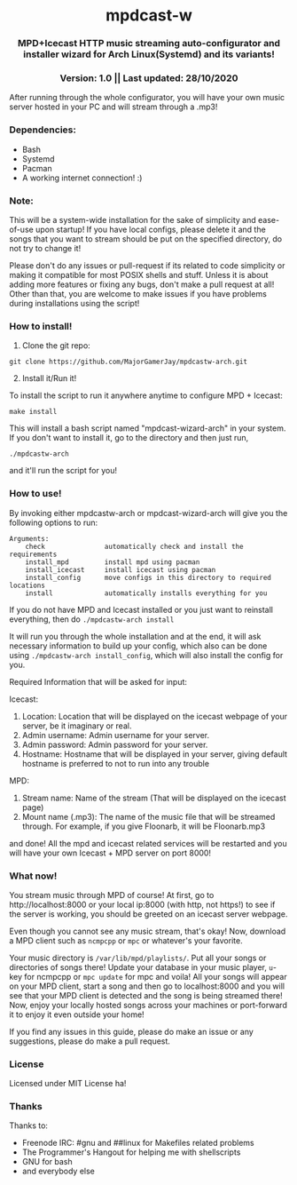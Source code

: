 <h1 align="center"> mpdcast-w </h1>
<h3 align="center">MPD+Icecast HTTP music streaming auto-configurator and installer wizard for Arch Linux(Systemd) and its variants!</h3>
<h3 align="center">Version: 1.0 || Last updated: 28/10/2020</h3>

After running through the whole configurator, you will have your own music server hosted in your PC and will stream through a .mp3!

### Dependencies:
- Bash
- Systemd
- Pacman
- A working internet connection! :)

### Note:
This will be a system-wide installation for the sake of simplicity and ease-of-use upon startup! If you have local configs, please delete it and the songs that you want to stream should be put on the specified directory, do not try to change it!

Please don't do any issues or pull-request if its related to code simplicity or making it compatible for most POSIX shells and stuff. Unless it is about adding more features or fixing any bugs, 
don't make a pull request at all!
Other than that, you are welcome to make issues if you have problems during installations using the script!
### How to install!
1. Clone the git repo:
```
git clone https://github.com/MajorGamerJay/mpdcastw-arch.git
```
2. Install it/Run it!

To install the script to run it anywhere anytime to configure MPD + Icecast:
```
make install
```
This will install a bash script named "mpdcast-wizard-arch" in your system.
If you don't want to install it, go to the directory and then just run,
```
./mpdcastw-arch
```
and it'll run the script for you!

### How to use!
By invoking either mpdcastw-arch or mpdcast-wizard-arch will give you the following options to run:
```
Arguments:
    check               automatically check and install the requirements
    install_mpd         install mpd using pacman
    install_icecast     install icecast using pacman
    install_config      move configs in this directory to required locations
    install             automatically installs everything for you
```
If you do not have MPD and Icecast installed or you just want to reinstall everything, then do
`./mpdcastw-arch install`

It will run you through the whole installation and at the end, it will ask necessary information to build up your config, which also can be done using `./mpdcastw-arch install_config`, which will also install the config for you.

Required Information that will be asked for input:

Icecast:
1. Location: Location that will be displayed on the icecast webpage of your server, be it imaginary or real.
2. Admin username: Admin username for your server.
3. Admin password: Admin password for your server.
4. Hostname: Hostname that will be displayed in your server, giving default hostname is preferred to not to run into any trouble

MPD:
1. Stream name: Name of the stream (That will be displayed on the icecast page)
2. Mount name (<name>.mp3): The name of the music file that will be streamed through. For example, if you give Floonarb, it will be Floonarb.mp3

and done! All the mpd and icecast related services will be restarted and you will have your own Icecast + MPD server on port 8000!

### What now!
You stream music through MPD of course! At first, go to http://localhost:8000 or your local ip:8000 (with http, not https!) to see if the server is working, you should be greeted on an icecast server webpage.

Even though you cannot see any music stream, that's okay! Now, download a MPD client such as `ncmpcpp` or `mpc` or whatever's your favorite.

Your music directory is `/var/lib/mpd/playlists/`. Put all your songs or directories of songs there! Update your database in your music player, `u`-key for ncmpcpp or `mpc update` for mpc and voila! All your songs will appear on your MPD client, start a song and then go to localhost:8000 and you will see that your MPD client is detected and the song is being streamed there! Now, enjoy your locally hosted songs across your machines or port-forward it to enjoy it even outside your home!

If you find any issues in this guide, please do make an issue or any suggestions, please do make a pull request.

### License
Licensed under MIT License ha!

### Thanks
Thanks to:
- Freenode IRC: #gnu and ##linux for Makefiles related problems
- The Programmer's Hangout for helping me with shellscripts
- GNU for bash
- and everybody else
